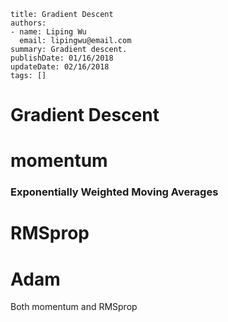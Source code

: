 ~~~~
title: Gradient Descent
authors:
- name: Liping Wu
  email: lipingwu@email.com
summary: Gradient descent.
publishDate: 01/16/2018
updateDate: 02/16/2018
tags: []
~~~~

# Gradient Descent


# momentum

### Exponentially Weighted Moving Averages


# RMSprop


# Adam

Both momentum and RMSprop









